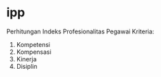 # ipp
Perhitungan Indeks Profesionalitas Pegawai
Kriteria:
1. Kompetensi
2. Kompensasi
3. Kinerja
4. Disiplin
